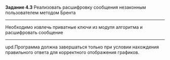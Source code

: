 **Задание 4.3**
Реализовать расшифровку сообщения незаконным пользователем методом Брента
___
Необходимо извлечь приватные ключи из модуля алгоритма и расшифровать сообщение
___
upd.Программа должна завершаться только при условии нахождения правильного ответа для корректного 
отображения графиков.